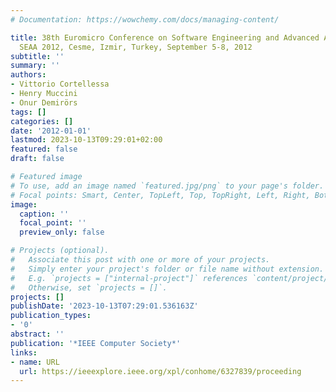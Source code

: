 ```yaml
---
# Documentation: https://wowchemy.com/docs/managing-content/

title: 38th Euromicro Conference on Software Engineering and Advanced Applications,
  SEAA 2012, Cesme, Izmir, Turkey, September 5-8, 2012
subtitle: ''
summary: ''
authors:
- Vittorio Cortellessa
- Henry Muccini
- Onur Demirörs
tags: []
categories: []
date: '2012-01-01'
lastmod: 2023-10-13T09:29:01+02:00
featured: false
draft: false

# Featured image
# To use, add an image named `featured.jpg/png` to your page's folder.
# Focal points: Smart, Center, TopLeft, Top, TopRight, Left, Right, BottomLeft, Bottom, BottomRight.
image:
  caption: ''
  focal_point: ''
  preview_only: false

# Projects (optional).
#   Associate this post with one or more of your projects.
#   Simply enter your project's folder or file name without extension.
#   E.g. `projects = ["internal-project"]` references `content/project/deep-learning/index.md`.
#   Otherwise, set `projects = []`.
projects: []
publishDate: '2023-10-13T07:29:01.536163Z'
publication_types:
- '0'
abstract: ''
publication: '*IEEE Computer Society*'
links:
- name: URL
  url: https://ieeexplore.ieee.org/xpl/conhome/6327839/proceeding
---
```


